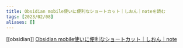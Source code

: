 ```yaml
---
title: Obsidian mobile使いに便利なショートカット｜しおん｜noteを読む
tags: [2023/02/08]
aliases: []
---
```


[[obsidian]]
[Obsidian mobile使いに便利なショートカット｜しおん｜note](https://note.com/shion_medical/n/nfec27558f47a)